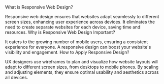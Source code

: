 What is Responsive Web Design?

Responsive web design ensures that websites adapt seamlessly to different screen sizes, enhancing user experience across devices.
It eliminates the need to create separate websites for each device, saving time and resources.
Why is Responsive Web Design Important?

It caters to the growing number of mobile users, ensuring a consistent experience for everyone.
A responsive design can boost your website's visibility and engagement.
How to Apply Responsive Design?

UX designers use wireframes to plan and visualize how website layouts will adapt to different screen sizes, from desktops to mobile phones.
By scaling and adjusting elements, they ensure optimal usability and aesthetics across all devices.